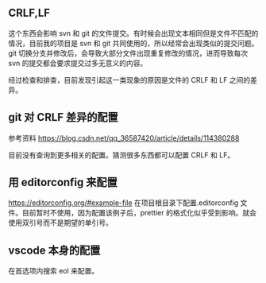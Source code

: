 ## CRLF,LF

这个东西会影响 svn 和 git 的文件提交。有时候会出现文本相同但是文件不匹配的情况，目前我的项目是 svn 和 git 共同使用的，所以经常会出现类似的提交问题。git 切换分支并修改后，会导致大部分文件出现重复修改的情况，进而导致每次 svn 的提交都会要求提交过多无意义的内容。

经过检查和排查，目前发现引起这一类现象的原因是文件的 CRLF 和 LF 之间的差异。

## git 对 CRLF 差异的配置

参考资料
https://blog.csdn.net/qq_36587420/article/details/114380288

目前没有查询到更多相关的配置。猜测很多东西都可以配置 CRLF 和 LF。

## 用 editorconfig 来配置

https://editorconfig.org/#example-file
在项目根目录下配置.editorconfig 文件。目前暂时不使用，因为配置该例子后，prettier 的格式化似乎受到影响。就会使用双引号而不是期望的单引号。

## vscode 本身的配置

在首选项内搜索 eol 来配置。
